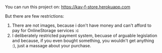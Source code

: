 You can run this project on:
https://kav-f-store.herokuapp.com

But there are few restrictions:
1) There are not images, because i don't have money and can't afford to pay for OnlineStorage services :c
2) I deliberately restricted payment system, becuase of arguable legislation and because, if you even bought something, you wouldn't get anything :), just a massage about your purchase.
